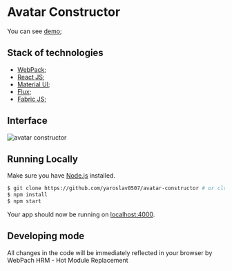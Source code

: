 # Avatar Constructor
You can see [demo](http://yaroslav0507.github.io/avatar-constructor/);

## Stack of technologies
- [WebPack](https://webpack.github.io/);
- [React JS](https://https://facebook.github.io/react/);
- [Material UI](http://www.material-ui.com/);
- [Flux](https://facebook.github.io/flux/);
- [Fabric JS](http://fabricjs.com/);

## Interface 
![avatar constructor](https://www.dropbox.com/s/i7g68c7urhcx0dd/avatar_constructor_interface.png?dl=1)

## Running Locally

Make sure you have [Node.js](http://nodejs.org/) installed.

```sh
$ git clone https://github.com/yaroslav0507/avatar-constructor # or clone your own fork
$ npm install
$ npm start
```

Your app should now be running on [localhost:4000](http://localhost:4000/).

## Developing mode
All changes in the code will be immediately reflected in your browser by WebPach HRM - Hot Module Replacement
